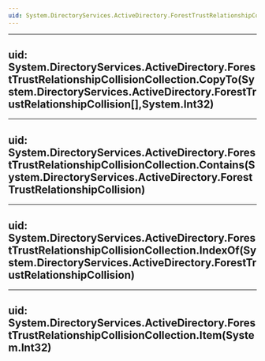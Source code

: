 ```yaml
---
uid: System.DirectoryServices.ActiveDirectory.ForestTrustRelationshipCollisionCollection
---
```


---
uid: System.DirectoryServices.ActiveDirectory.ForestTrustRelationshipCollisionCollection.CopyTo(System.DirectoryServices.ActiveDirectory.ForestTrustRelationshipCollision[],System.Int32)
---

---
uid: System.DirectoryServices.ActiveDirectory.ForestTrustRelationshipCollisionCollection.Contains(System.DirectoryServices.ActiveDirectory.ForestTrustRelationshipCollision)
---

---
uid: System.DirectoryServices.ActiveDirectory.ForestTrustRelationshipCollisionCollection.IndexOf(System.DirectoryServices.ActiveDirectory.ForestTrustRelationshipCollision)
---

---
uid: System.DirectoryServices.ActiveDirectory.ForestTrustRelationshipCollisionCollection.Item(System.Int32)
---
